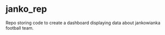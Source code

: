 # janko_rep
Repo storing code to create a dashboard displaying data about jankowianka football team.
